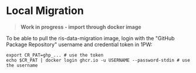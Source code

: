 # Local Migration

> **Work in progress - import through docker image**

To be able to pull the ris-data-migration image, login with the "GitHub Package Repository" username and credential token in 1PW:

```shell
export CR_PAT=ghp_... # use the token
echo $CR_PAT | docker login ghcr.io -u USERNAME --password-stdin # use the username
```

